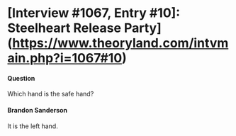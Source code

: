 # [Interview #1067, Entry #10]: Steelheart Release Party](https://www.theoryland.com/intvmain.php?i=1067#10)

#### Question

Which hand is the safe hand?

#### Brandon Sanderson

It is the left hand.


